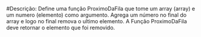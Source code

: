#Descrição:
    Define uma função ProximoDaFila que tome um array (array) e um numero (elemento)
    como argumento. Agrega um número no final do array e logo no final remova o ultimo
    elemento. A Função ProximoDaFila deve retornar o elemento que foi removido.

